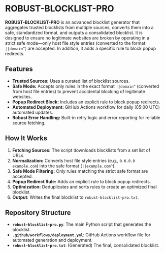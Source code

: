 # ROBUST-BLOCKLIST-PRO

**ROBUST-BLOCKLIST-PRO** is an advanced blocklist generator that aggregates trusted blocklists from multiple sources, converts them into a safe, standardized format, and outputs a consolidated blocklist. It is designed to ensure no legitimate websites are broken by operating in a strict safe mode—only host file style entries (converted to the format `||domain^`) are accepted. In addition, it adds a specific rule to block popup redirects.

## Features

- **Trusted Sources:** Uses a curated list of blocklist sources.
- **Safe Mode:** Accepts only rules in the exact format `||domain^` (converted from host file entries) to prevent accidental blocking of legitimate websites.
- **Popup Redirect Block:** Includes an explicit rule to block popup redirects.
- **Automated Deployment:** GitHub Actions workflow for daily (05:00 UTC) automated updates.
- **Robust Error Handling:** Built-in retry logic and error reporting for reliable source fetching.

## How It Works

1. **Fetching Sources:** The script downloads blocklists from a set list of URLs.
2. **Normalization:** Converts host file style entries (e.g., `0.0.0.0 example.com`) into the safe format (`||example.com^`).
3. **Safe Mode Filtering:** Only rules matching the strict safe format are accepted.
4. **Popup Redirect Rule:** Adds an explicit rule to block popup redirects.
5. **Optimization:** Deduplicates and sorts rules to create an optimized final blocklist.
6. **Output:** Writes the final blocklist to `robust-blocklist-pro.txt`.

## Repository Structure

- **`robust-blocklist-pro.py`**: The main Python script that generates the blocklist.
- **`.github/workflows/deployment.yml`**: GitHub Actions workflow file for automated generation and deployment.
- **`robust-blocklist-pro.txt`**: (Generated) The final, consolidated blocklist.


